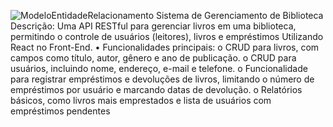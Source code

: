 ![ModeloEntidadeRelacionamento](https://github.com/user-attachments/assets/f8ae1365-a86f-4264-8e24-8b95b5ba04f7)
Sistema de Gerenciamento de Biblioteca
Descrição: Uma API RESTful para gerenciar livros em uma 
biblioteca, permitindo o controle de usuários (leitores), livros 
e empréstimos Utilizando React no Front-End.
• Funcionalidades principais:
o CRUD para livros, com campos como título, autor, gênero 
e ano de publicação.
o CRUD para usuários, incluindo nome, endereço, e-mail e 
telefone.
o Funcionalidade para registrar empréstimos e devoluções 
de livros, limitando o número de empréstimos por 
usuário e marcando datas de devolução.
o Relatórios básicos, como livros mais emprestados e 
lista de usuários com empréstimos pendentes
